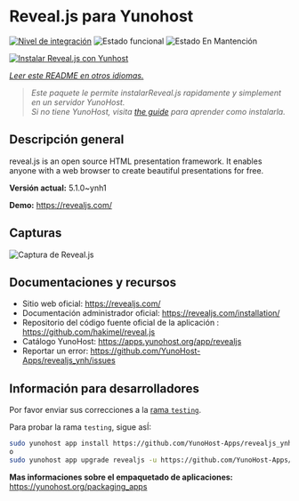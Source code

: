 <!--
Este archivo README esta generado automaticamente<https://github.com/YunoHost/apps/tree/master/tools/readme_generator>
No se debe editar a mano.
-->

# Reveal.js para Yunohost

[![Nivel de integración](https://apps.yunohost.org/badge/integration/revealjs)](https://ci-apps.yunohost.org/ci/apps/revealjs/)
![Estado funcional](https://apps.yunohost.org/badge/state/revealjs)
![Estado En Mantención](https://apps.yunohost.org/badge/maintained/revealjs)

[![Instalar Reveal.js con Yunhost](https://install-app.yunohost.org/install-with-yunohost.svg)](https://install-app.yunohost.org/?app=revealjs)

*[Leer este README en otros idiomas.](./ALL_README.md)*

> *Este paquete le permite instalarReveal.js rapidamente y simplement en un servidor YunoHost.*  
> *Si no tiene YunoHost, visita [the guide](https://yunohost.org/install) para aprender como instalarla.*

## Descripción general

reveal.js is an open source HTML presentation framework. It enables anyone with a web browser to create beautiful presentations for free.


**Versión actual:** 5.1.0~ynh1

**Demo:** <https://revealjs.com/>

## Capturas

![Captura de Reveal.js](./doc/screenshots/example.jpg)

## Documentaciones y recursos

- Sitio web oficial: <https://revealjs.com/>
- Documentación administrador oficial: <https://revealjs.com/installation/>
- Repositorio del código fuente oficial de la aplicación : <https://github.com/hakimel/reveal.js>
- Catálogo YunoHost: <https://apps.yunohost.org/app/revealjs>
- Reportar un error: <https://github.com/YunoHost-Apps/revealjs_ynh/issues>

## Información para desarrolladores

Por favor enviar sus correcciones a la [rama `testing`](https://github.com/YunoHost-Apps/revealjs_ynh/tree/testing).

Para probar la rama `testing`, sigue asÍ:

```bash
sudo yunohost app install https://github.com/YunoHost-Apps/revealjs_ynh/tree/testing --debug
o
sudo yunohost app upgrade revealjs -u https://github.com/YunoHost-Apps/revealjs_ynh/tree/testing --debug
```

**Mas informaciones sobre el empaquetado de aplicaciones:** <https://yunohost.org/packaging_apps>
